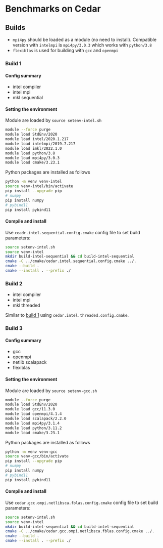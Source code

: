 # Benchmarks on Cedar

## Builds

- `mpi4py` should be loaded as a module (no need to install). Compatible version with `intelmpi` is `mpi4py/3.0.3` which works with `python/3.8`
- `flexiblas` is used for building with `gcc` and `openmpi`

### Build 1

#### Config summary

- intel compiler
- intel mpi
- mkl sequential

#### Setting the environment

Module are loaded by `source setenv-intel.sh`

```bash
module --force purge
module load StdEnv/2020  
module load intel/2020.1.217  
module load intelmpi/2019.7.217
module load imkl/2022.1.0
module load python/3.8
module load mpi4py/3.0.3
module load cmake/3.23.1
```

Python packages are installed as follows

```bash
python -m venv venv-intel
source venv-intel/bin/activate
pip install --upgrade pip
# numpy
pip install numpy
# pybind11
pip install pybind11
```

#### Compile and install

Use `ceadr.intel.sequential.config.cmake` config file to set build parameters:

```bash
source setenv-intel.sh
source venv-intel
mkdir build-intel-sequential && cd build-intel-sequential
cmake -C ../cmake/cedar.intel.sequential.config.cmake ../.
cmake --build .
cmake --install . --prefix ./
```

### Build 2

- intel compiler
- intel mpi
- mkl threaded

Similar to [build 1](#build-1) using `cedar.intel.threaded.config.cmake`.

### Build 3

#### Config summary

- gcc
- openmpi
- netlib scalapack
- flexiblas

#### Setting the environment

Module are loaded by `source setenv-gcc.sh`

```bash
module --force purge
module load StdEnv/2020
module load gcc/11.3.0
module load openmpi/4.1.4
module load scalapack/2.2.0
module load mpi4py/3.1.4
module load python/3.11.2
module load cmake/3.23.1
```

Python packages are installed as follows

```bash
python -m venv venv-gcc
source venv-gcc/bin/activate
pip install --upgrade pip
# numpy
pip install numpy
# pybind11
pip install pybind11
```

#### Compile and install

Use `cedar.gcc.ompi.netlibsca.fblas.config.cmake` config file to set build parameters:

```bash
source setenv-intel.sh
source venv-intel
mkdir build-intel-sequential && cd build-intel-sequential
cmake -C ../cmake/cedar.gcc.ompi.netlibsca.fblas.config.cmake ../.
cmake --build .
cmake --install . --prefix ./
```
